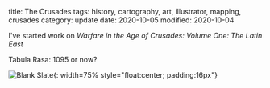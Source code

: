 title: The Crusades
tags: history, cartography, art, illustrator, mapping, crusades
category: update
date: 2020-10-05
modified: 2020-10-04

I've started work on *Warfare in the Age of Crusades: Volume One: The Latin East*

Tabula Rasa:  1095 or now?

![Blank Slate]({static}/images/Crusaders.PNG){: width=75% style="float:center; padding:16px"}
